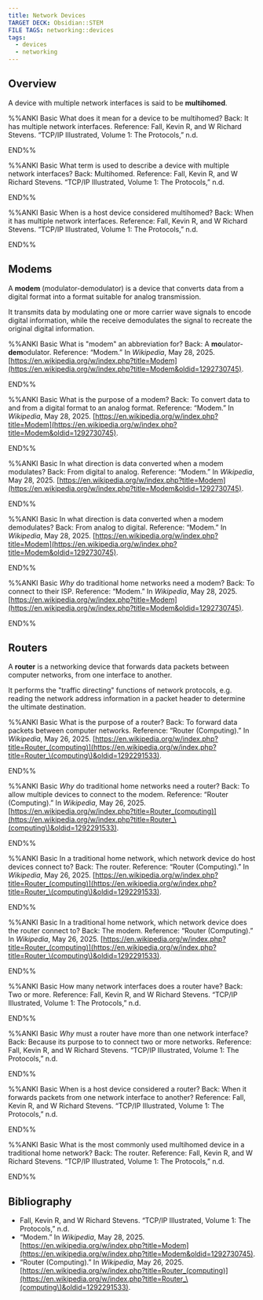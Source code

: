 ```yaml
---
title: Network Devices
TARGET DECK: Obsidian::STEM
FILE TAGS: networking::devices
tags:
  - devices
  - networking
---
```


## Overview

A device with multiple network interfaces is said to be **multihomed**.

%%ANKI
Basic
What does it mean for a device to be multihomed?
Back: It has multiple network interfaces.
Reference: Fall, Kevin R, and W Richard Stevens. “TCP/IP Illustrated, Volume 1: The Protocols,” n.d.
<!--ID: 1750171974186-->
END%%

%%ANKI
Basic
What term is used to describe a device with multiple network interfaces?
Back: Multihomed.
Reference: Fall, Kevin R, and W Richard Stevens. “TCP/IP Illustrated, Volume 1: The Protocols,” n.d.
<!--ID: 1750171974195-->
END%%

%%ANKI
Basic
When is a host device considered multihomed?
Back: When it has multiple network interfaces.
Reference: Fall, Kevin R, and W Richard Stevens. “TCP/IP Illustrated, Volume 1: The Protocols,” n.d.
<!--ID: 1750171974198-->
END%%

## Modems

A **modem** (modulator-demodulator) is a device that converts data from a digital format into a format suitable for analog transmission.

It transmits data by modulating one or more carrier wave signals to encode digital information, while the receive demodulates the signal to recreate the original digital information.

%%ANKI
Basic
What is "modem" an abbreviation for?
Back: A **mo**ulator-**dem**odulator.
Reference: “Modem.” In _Wikipedia_, May 28, 2025. [https://en.wikipedia.org/w/index.php?title=Modem](https://en.wikipedia.org/w/index.php?title=Modem&oldid=1292730745).
<!--ID: 1750171974203-->
END%%

%%ANKI
Basic
What is the purpose of a modem?
Back: To convert data to and from a digital format to an analog format.
Reference: “Modem.” In _Wikipedia_, May 28, 2025. [https://en.wikipedia.org/w/index.php?title=Modem](https://en.wikipedia.org/w/index.php?title=Modem&oldid=1292730745).
<!--ID: 1750171974205-->
END%%

%%ANKI
Basic
In what direction is data converted when a modem modulates?
Back: From digital to analog.
Reference: “Modem.” In _Wikipedia_, May 28, 2025. [https://en.wikipedia.org/w/index.php?title=Modem](https://en.wikipedia.org/w/index.php?title=Modem&oldid=1292730745).
<!--ID: 1750171974208-->
END%%

%%ANKI
Basic
In what direction is data converted when a modem demodulates?
Back: From analog to digital.
Reference: “Modem.” In _Wikipedia_, May 28, 2025. [https://en.wikipedia.org/w/index.php?title=Modem](https://en.wikipedia.org/w/index.php?title=Modem&oldid=1292730745).
<!--ID: 1750171974211-->
END%%

%%ANKI
Basic
*Why* do traditional home networks need a modem?
Back: To connect to their ISP.
Reference: “Modem.” In _Wikipedia_, May 28, 2025. [https://en.wikipedia.org/w/index.php?title=Modem](https://en.wikipedia.org/w/index.php?title=Modem&oldid=1292730745).
<!--ID: 1750171974214-->
END%%

## Routers

A **router** is a networking device that forwards data packets between computer networks, from one interface to another.

It performs the "traffic directing" functions of network protocols, e.g. reading the network address information in a packet header to determine the ultimate destination.

%%ANKI
Basic
What is the purpose of a router?
Back: To forward data packets between computer networks.
Reference: “Router (Computing).” In _Wikipedia_, May 26, 2025. [https://en.wikipedia.org/w/index.php?title=Router_(computing)](https://en.wikipedia.org/w/index.php?title=Router_\(computing\)&oldid=1292291533).
<!--ID: 1750171974216-->
END%%

%%ANKI
Basic
*Why* do traditional home networks need a router?
Back: To allow multiple devices to connect to the modem.
Reference: “Router (Computing).” In _Wikipedia_, May 26, 2025. [https://en.wikipedia.org/w/index.php?title=Router_(computing)](https://en.wikipedia.org/w/index.php?title=Router_\(computing\)&oldid=1292291533).
<!--ID: 1750171974219-->
END%%

%%ANKI
Basic
In a traditional home network, which network device do host devices connect to?
Back: The router.
Reference: “Router (Computing).” In _Wikipedia_, May 26, 2025. [https://en.wikipedia.org/w/index.php?title=Router_(computing)](https://en.wikipedia.org/w/index.php?title=Router_\(computing\)&oldid=1292291533).
<!--ID: 1750171974222-->
END%%

%%ANKI
Basic
In a traditional home network, which network device does the router connect to?
Back: The modem.
Reference: “Router (Computing).” In _Wikipedia_, May 26, 2025. [https://en.wikipedia.org/w/index.php?title=Router_(computing)](https://en.wikipedia.org/w/index.php?title=Router_\(computing\)&oldid=1292291533).
<!--ID: 1750171974225-->
END%%

%%ANKI
Basic
How many network interfaces does a router have?
Back: Two or more.
Reference: Fall, Kevin R, and W Richard Stevens. “TCP/IP Illustrated, Volume 1: The Protocols,” n.d.
<!--ID: 1750171974228-->
END%%

%%ANKI
Basic
*Why* must a router have more than one network interface?
Back: Because its purpose to to connect two or more networks.
Reference: Fall, Kevin R, and W Richard Stevens. “TCP/IP Illustrated, Volume 1: The Protocols,” n.d.
<!--ID: 1750171974231-->
END%%

%%ANKI
Basic
When is a host device considered a router?
Back: When it forwards packets from one network interface to another?
Reference: Fall, Kevin R, and W Richard Stevens. “TCP/IP Illustrated, Volume 1: The Protocols,” n.d.
<!--ID: 1750171974234-->
END%%

%%ANKI
Basic
What is the most commonly used multihomed device in a traditional home network?
Back: The router.
Reference: Fall, Kevin R, and W Richard Stevens. “TCP/IP Illustrated, Volume 1: The Protocols,” n.d.
<!--ID: 1750171974200-->
END%%

## Bibliography

* Fall, Kevin R, and W Richard Stevens. “TCP/IP Illustrated, Volume 1: The Protocols,” n.d.
* “Modem.” In _Wikipedia_, May 28, 2025. [https://en.wikipedia.org/w/index.php?title=Modem](https://en.wikipedia.org/w/index.php?title=Modem&oldid=1292730745).
* “Router (Computing).” In _Wikipedia_, May 26, 2025. [https://en.wikipedia.org/w/index.php?title=Router_(computing)](https://en.wikipedia.org/w/index.php?title=Router_\(computing\)&oldid=1292291533).